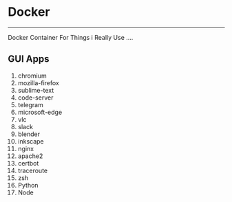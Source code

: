 # Docker
---------
Docker Container For Things i Really Use ....


## GUI Apps
1. chromium
1. mozilla-firefox
1. sublime-text
1. code-server
1. telegram
1. microsoft-edge
1. vlc
1. slack
1. blender
1. inkscape
1. nginx
1. apache2
1. certbot
1. traceroute
1. zsh
1. Python
1. Node

